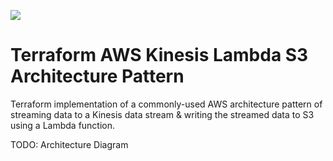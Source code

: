 ![](https://img.shields.io/badge/-Work%20in%20Progress-f00?style=for-the-badge)

# Terraform AWS Kinesis Lambda S3 Architecture Pattern

Terraform implementation of a commonly-used AWS architecture pattern of streaming data to a Kinesis data stream & writing the streamed data to S3 using a Lambda function.

TODO: Architecture Diagram
